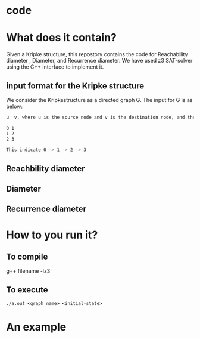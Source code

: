 # code


# What does it contain?

Given a Kripke structure, this repostory contains the code for Reachability diameter , Diameter, and Recurrence diameter. We have used z3 SAT-solver using the C++ interface to implement it.

## input format for the Kripke structure

We consider the Kripkestructure as a directed graph G. The input for G is as below:

```sh
u  v, where u is the source node and v is the destination node, and there exists an edge from u to v. An example of such graph is

0 1
1 2
2 3

This indicate 0 -> 1 -> 2 -> 3
```


## Reachbility diameter


## Diameter




## Recurrence diameter



# How to you run it?

## To compile 

g++ filename -lz3

## To execute
```SH 
./a.out <graph name> <initial-state>
```
# An example

